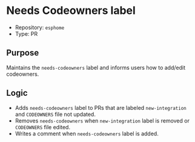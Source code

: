 # Needs Codeowners label

- Repository: `esphome`
- Type: PR

## Purpose

Maintains the `needs-codeowners` label and informs users how to add/edit codeowners.

## Logic

- Adds `needs-codeowners` label to PRs that are labeled `new-integration` and `CODEOWNERS` file not updated.
- Removes `needs-codeowners` when `new-integration` label is removed or `CODEOWNERS` file edited.
- Writes a comment when `needs-codeowners` label is added.
